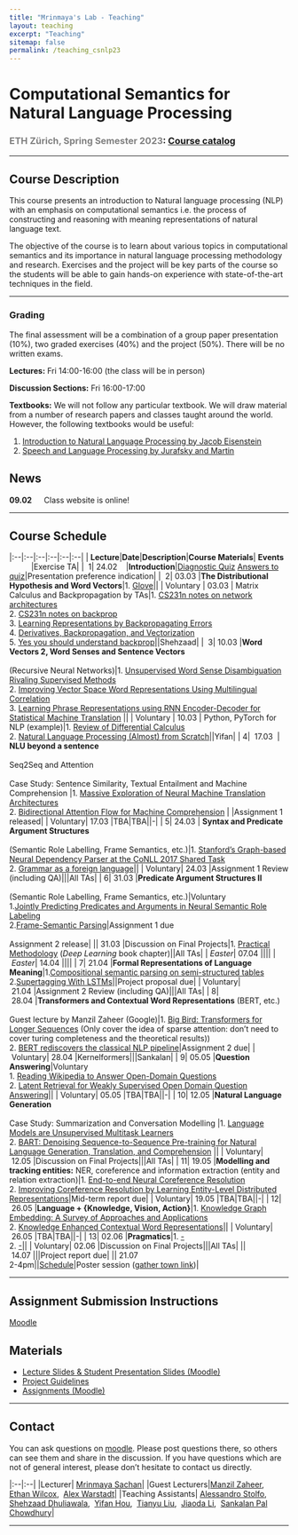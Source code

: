 ```yaml
---
title: "Mrinmaya's Lab - Teaching"
layout: teaching
excerpt: "Teaching"
sitemap: false
permalink: /teaching_csnlp23
---
```


# Computational Semantics for Natural Language Processing
### <font color=gray>ETH Zürich, Spring Semester 2023</font>: [Course catalog](https://www.vvz.ethz.ch/Vorlesungsverzeichnis/lerneinheit.view?lerneinheitId=168543&semkez=2023S&ansicht=LEHRVERANSTALTUNGEN&lang=en)

___

## Course Description
This course presents an introduction to Natural language processing (NLP) with an emphasis on computational semantics i.e. the process of constructing and reasoning with meaning representations of natural language text.

The objective of the course is to learn about various topics in computational semantics and its importance in natural language processing methodology and research. Exercises and the project will be key parts of the course so the students will be able to gain hands-on experience with state-of-the-art techniques in the field.

___

### **Grading**
The final assessment will be a combination of a group paper presentation (10%), two graded exercises (40%) and the project (50%). There will be no written exams.

**Lectures:** Fri 14:00-16:00 (the class will be in person)

**Discussion Sections:**  Fri 16:00-17:00

**Textbooks:**
We will not follow any particular textbook. We will draw material from a number of research papers and classes taught around the world.
However, the following textbooks would be useful:
1. [Introduction to Natural Language Processing by Jacob Eisenstein](https://www.amazon.de/Jacob-Eisenstein/dp/0262042843/ref=sr_1_1?__mk_de_DE=%C3%85M%C3%85%C5%BD%C3%95%C3%91&crid=30OMHV1C018JY&dchild=1&keywords=introduction+to+natural+language+processing&qid=1598878964&sprefix=introduction+to+na%2Caps%2C148&sr=8-1)
2. [Speech and Language Processing by Jurafsky and Martin](https://web.stanford.edu/~jurafsky/slp3/)

## News
**09.02**    Class website is online!

___

## Course Schedule

|:--|:--|:--|:--|:--|:--|
|&nbsp;<b>Lecture</b>|<b>Date</b>|<b>Description</b>|<b>Course Materials</b>| <b>Events</b> &nbsp;&nbsp;&nbsp;&nbsp;&nbsp;&nbsp;&nbsp;&nbsp;&nbsp;&nbsp;|Exercise TA|
|&nbsp;&nbsp;1|&nbsp;24.02&nbsp;&nbsp;&nbsp;&nbsp;|<b>Introduction</b>|[Diagnostic Quiz](https://polybox.ethz.ch/index.php/s/YCTThVpOd5Cu2AO) [Answers to quiz](https://polybox.ethz.ch/index.php/s/7VPcHOmIxQD5AcX)|Presentation preference indication|
|&nbsp;&nbsp;2|&nbsp;03.03&nbsp;|<b>The Distributional Hypothesis and Word Vectors</b>|1. [Glove](https://nlp.stanford.edu/pubs/glove.pdf)||
|&nbsp;Voluntary |&nbsp;03.03&nbsp;| Matrix Calculus and Backpropagation by TAs|1. [CS231n notes on network architectures](http://cs231n.github.io/neural-networks-1/) <br> 2. [CS231n notes on backprop](http://cs231n.github.io/optimization-2/) <br> 3. [Learning Representations by Backpropagating Errors](http://www.iro.umontreal.ca/) <br> 4. [Derivatives, Backpropagation, and Vectorization](http://cs231n.stanford.edu/handouts/derivatives.pdf) <br> 5. [Yes you should understand backprop](https://medium.com/)||Shehzaad|
|&nbsp;&nbsp;3|&nbsp;10.03&nbsp;|<b>Word Vectors 2, Word Senses and Sentence Vectors</b> <br><br> (Recursive Neural Networks)|1. [Unsupervised Word Sense Disambiguation Rivaling Supervised Methods](https://www.aclweb.org/anthology/P95-1026.pdf) <br> 2. [Improving Vector Space Word Representations Using Multilingual Correlation](https://www.aclweb.org/anthology/E14-1049.pdf) <br> 3. [Learning Phrase Representations using RNN Encoder-Decoder for Statistical Machine Translation](https://arxiv.org/abs/1406.1078) ||
|&nbsp;Voluntary |&nbsp;10.03&nbsp;| Python, PyTorch for NLP (example)|1. [Review of Differential Calculus](http://web.stanford.edu/class/cs224n/readings/review-differential-calculus.pdf) <br> 2. [Natural Language Processing (Almost) from Scratch](http://www.jmlr.org/papers/volume12/collobert11a/collobert11a.pdf)||Yifan|
|&nbsp;4| &nbsp;17.03&nbsp; | <b>NLU beyond a sentence</b> <br><br> Seq2Seq and Attention <br><br> Case Study: Sentence Similarity, Textual Entailment and Machine Comprehension |1. [Massive Exploration of Neural Machine Translation Architectures](https://arxiv.org/abs/1703.03906) <br> 2. [Bidirectional Attention Flow for Machine Comprehension](https://arxiv.org/abs/1611.01603) | |Assignment 1 released|
|&nbsp;Voluntary|&nbsp;17.03&nbsp;|TBA|TBA||-|
|&nbsp;5|&nbsp;24.03&nbsp;| <b>Syntax and Predicate Argument Structures</b> <br><br> (Semantic Role Labelling, Frame Semantics, etc.)|1. [Stanford’s Graph-based Neural Dependency Parser at the CoNLL 2017 Shared Task](https://www.aclweb.org/anthology/K17-3002.pdf) <br>2. [Grammar as a foreign language](https://papers.nips.cc/paper/2015/file/277281aada22045c03945dcb2ca6f2ec-Paper.pdf)||
|&nbsp;Voluntary|&nbsp;24.03&nbsp;|Assignment 1 Review (including QA)|||All TAs|
|&nbsp;6|&nbsp;31.03&nbsp;|<b>Predicate Argument Structures II</b> <br><br> (Semantic Role Labelling, Frame Semantics, etc.)|Voluntary<br>1.[Jointly Predicting Predicates and Arguments in Neural Semantic Role Labeling](https://aclanthology.org/P18-2058.pdf) <br> 2.[Frame-Semantic Parsing](https://www.mitpressjournals.org/doi/pdf/10.1162/COLI_a_00163)|Assignment 1 due <br><br> Assignment 2 release|
||&nbsp;31.03&nbsp;|Discussion on Final Projects|1. [Practical Methodology](https://www.deeplearningbook.org/contents/guidelines.html) (<i>Deep Learning</i> book chapter)||All TAs|
|&nbsp;<i>Easter</i>|&nbsp;07.04&nbsp;||||
|&nbsp;<i>Easter</i>|&nbsp;14.04&nbsp;||||
|&nbsp;7|&nbsp;21.04&nbsp;|<b>Formal Representations of Language Meaning</b>|1.[Compositional semantic parsing on semi-structured tables](https://arxiv.org/abs/1508.00305) <br> 2.[Supertagging With LSTMs](https://aclanthology.org/N16-1027/)||Project proposal due|
|&nbsp;Voluntary|&nbsp;21.04&nbsp;|Assignment 2 Review (including QA)|||All TAs|
|&nbsp;8|&nbsp;28.04&nbsp;|<b>Transformers and Contextual Word Representations</b> (BERT, etc.) <br><br> Guest lecture by Manzil Zaheer (Google)|1. [Big Bird: Transformers for Longer Sequences](https://arxiv.org/abs/2007.14062) (Only cover the idea of sparse attention: don’t need to cover turing completeness and the theoretical results)) <br> 2. [BERT rediscovers the classical NLP pipeline](https://arxiv.org/abs/1905.05950)|Assignment 2 due|
|&nbsp;Voluntary|&nbsp;28.04&nbsp;|Kernelformers|||Sankalan|
|&nbsp;9|&nbsp;05.05&nbsp;|<b>Question Answering</b>|Voluntary<br>1. [Reading Wikipedia to Answer Open-Domain Questions](https://arxiv.org/abs/1704.00051) <br> 2. [Latent Retrieval for Weakly Supervised Open Domain Question Answering](https://arxiv.org/abs/1906.00300)||
|&nbsp;Voluntary|&nbsp;05.05&nbsp;|TBA|TBA||-|
|&nbsp;10|&nbsp;12.05&nbsp;|<b>Natural Language Generation</b> <br><br> Case Study: Summarization and Conversation Modelling |1. [Language Models are Unsupervised Multitask Learners](https://d4mucfpksywv.cloudfront.net/better-language-models/language_models_are_unsupervised_multitask_learners.pdf) <br> 2. [BART: Denoising Sequence-to-Sequence Pre-training for Natural Language Generation, Translation, and Comprehension](https://arxiv.org/abs/1910.13461) ||
|&nbsp;Voluntary|&nbsp;12.05&nbsp;|Discussion on Final Projects|||All TAs|
|&nbsp;11|&nbsp;19.05&nbsp;|<b>Modelling and tracking entities:</b> NER, coreference and information extraction (entity and relation extraction)|1. [End-to-end Neural Coreference Resolution](https://arxiv.org/abs/1707.07045) <br> 2. [Improving Coreference Resolution by Learning Entity-Level Distributed Representations](https://aclanthology.org/P16-1061/)|Mid-term report due|
|&nbsp;Voluntary|&nbsp;19.05&nbsp;|TBA|TBA||-|
|&nbsp;12|&nbsp;26.05&nbsp;|<b>Language + {Knowledge, Vision, Action}</b>|1. [Knowledge Graph Embedding: A Survey of Approaches and Applications](https://persagen.com/files/misc/Wang2017Knowledge.pdf) <br> 2. [Knowledge Enhanced Contextual Word Representations](https://arxiv.org/abs/1909.04164)||
|&nbsp;Voluntary|&nbsp;26.05&nbsp;|TBA|TBA||-|
|&nbsp;13|&nbsp;02.06&nbsp;|<b>Pragmatics</b>|1. [-](https://persagen.com/files/misc/Wang2017Knowledge.pdf) <br> 2. [-](https://arxiv.org/abs/1909.04164)||
|&nbsp;Voluntary|&nbsp;02.06&nbsp;|Discussion on Final Projects|||All TAs|
||&nbsp;14.07&nbsp;|||Project report due|
||&nbsp;21.07&nbsp; <br> 2-4pm||[Schedule]()|Poster session ([gather town link]())|



___

## Assignment Submission Instructions

[Moodle](https://moodle-app2.let.ethz.ch/)

## Materials

-   [Lecture Slides & Student Presentation Slides (Moodle)](https://moodle-app2.let.ethz.ch/)
-   [Project Guidelines](https://docs.google.com/document/d/1b5FNlXqXsMsld83lmoE8EFsHEEuHRmQEP_EPOyAkwAU/edit)
-   [Assignments (Moodle)](https://moodle-app2.let.ethz.ch/)

___

## Contact

You can ask questions on [moodle](https://moodle-app2.let.ethz.ch/). Please post questions there, so others can see them and share in the discussion. If you have questions which are not of general interest, please don’t hesitate to contact us directly.

|:--|:--|
|Lecturer| [Mrinmaya Sachan](http://www.mrinmaya.io/)|
|Guest Lecturers|[Manzil Zaheer](https://research.google/people/ManzilZaheer/),&nbsp; [Ethan Wilcox](https://wilcoxeg.github.io/),&nbsp; [Alex Warstadt](https://alexwarstadt.com/)|
|Teaching Assistants| [Alessandro Stolfo](https://ml.inf.ethz.ch/people/person-detail.MjUyNzIz.TGlzdC8xODA3LC0xNzg2MjE4NDI4.html),&nbsp; [Shehzaad Dhuliawala](https://people.cs.umass.edu/~sdhuliawala/),&nbsp; [Yifan Hou](https://yifan-h.github.io/),&nbsp; [Tianyu Liu](https://rycolab.io/authors/tianyu/),&nbsp; [Jiaoda Li](https://rycolab.io/authors/jiaoda/),&nbsp; [Sankalan Pal Chowdhury](https://www.mrinmaya.io/team/#:~:text=Sankalan%20Pal%20Chowdhury)|


___

